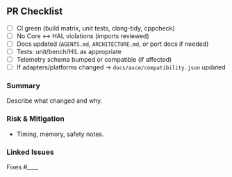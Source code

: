 ## PR Checklist

- [ ] CI green (build matrix, unit tests, clang-tidy, cppcheck)
- [ ] No Core ↔ HAL violations (imports reviewed)
- [ ] Docs updated (`AGENTS.md`, `ARCHITECTURE.md`, or port docs if needed)
- [ ] Tests: unit/bench/HIL as appropriate
- [ ] Telemetry schema bumped or compatible (if affected)
- [ ] If adapters/platforms changed → `docs/asce/compatibility.json` updated

### Summary
Describe what changed and why.

### Risk & Mitigation
- Timing, memory, safety notes.

### Linked Issues
Fixes #____
